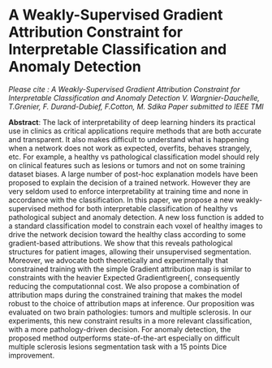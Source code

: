 # A Weakly-Supervised Gradient Attribution Constraint for Interpretable Classification and Anomaly Detection

*Please cite : A Weakly-Supervised Gradient Attribution Constraint for Interpretable Classification and Anomaly Detection 
V. Wargnier-Dauchelle, T.Grenier, F. Durand-Dubief, F.Cotton, M. Sdika
Paper submitted to IEEE TMI*
 
**Abstract**: The lack of interpretability of deep learning hinders its practical use in clinics as critical applications require methods that are both accurate and transparent. It also makes difficult to understand what is happening when a network does not work as expected, overfits, behaves strangely, etc. For example, a healthy vs pathological classification model should rely on clinical features such as lesions or tumors and not on some training dataset biases. A large number of post-hoc explanation models have been proposed to explain the decision of a trained network. However they are very seldom used to enforce interpretability at training time and none in accordance with the classification. In this paper, we propose a new weakly-supervised method for both interpretable classification of healthy vs pathological subject and anomaly detection. A new loss function is added to a standard classification model to constrain each voxel of healthy images to drive the network decision toward the healthy class according to some gradient-based attributions.
We show that this reveals pathological structures for patient images, allowing their unsupervised segmentation. Moreover, we advocate both theoretically and experimentally that constrained training with the simple Gradient attribution map is similar to constraints with the heavier Expected Gradient\green{, consequently reducing the computationnal cost. We also propose a combination of attribution maps during the constrained training that makes the model robust to the choice of attribution maps at inference. Our proposition was evaluated on two brain pathologies: tumors and multiple sclerosis.
In our experiments, this new constraint results in a more relevant classification, with a more pathology-driven decision. For anomaly detection, the proposed method outperforms state-of-the-art especially on difficult multiple sclerosis lesions segmentation task with a 15 points Dice improvement. 

